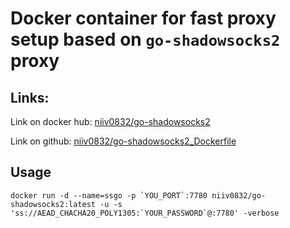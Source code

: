 # Docker container for fast proxy setup based on `go-shadowsocks2` proxy

## Links:
Link on docker hub: <a href="https://hub.docker.com/r/niiv0832/go-shadowsocks2">niiv0832/go-shadowsocks2</a>

Link on github: <a href="https://www.github.com/niiv0832/go-shadowsocks2_Dockerfile">niiv0832/go-shadowsocks2_Dockerfile</a>

## Usage

```shell
docker run -d --name=ssgo -p `YOU_PORT`:7780 niiv0832/go-shadowsocks2:latest -u -s 'ss://AEAD_CHACHA20_POLY1305:`YOUR_PASSWORD`@:7780' -verbose
```
